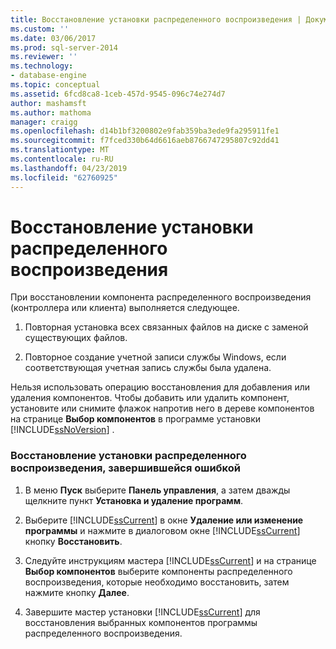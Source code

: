 ```yaml
---
title: Восстановление установки распределенного воспроизведения | Документация Майкрософт
ms.custom: ''
ms.date: 03/06/2017
ms.prod: sql-server-2014
ms.reviewer: ''
ms.technology:
- database-engine
ms.topic: conceptual
ms.assetid: 6fcd8ca8-1ceb-457d-9545-096c74e274d7
author: mashamsft
ms.author: mathoma
manager: craigg
ms.openlocfilehash: d14b1bf3200802e9fab359ba3ede9fa295911fe1
ms.sourcegitcommit: f7fced330b64d6616aeb8766747295807c92dd41
ms.translationtype: MT
ms.contentlocale: ru-RU
ms.lasthandoff: 04/23/2019
ms.locfileid: "62760925"
---
```

# <a name="repair-a-distributed-replay-installation"></a>Восстановление установки распределенного воспроизведения
  При восстановлении компонента распределенного воспроизведения (контроллера или клиента) выполняется следующее.  
  
1.  Повторная установка всех связанных файлов на диске с заменой существующих файлов.  
  
2.  Повторное создание учетной записи службы Windows, если соответствующая учетная запись службы была удалена.  
  
 Нельзя использовать операцию восстановления для добавления или удаления компонентов. Чтобы добавить или удалить компонент, установите или снимите флажок напротив него в дереве компонентов на странице **Выбор компонентов** в программе установки [!INCLUDE[ssNoVersion](../../includes/ssnoversion-md.md)] .  
  
### <a name="to-repair-a-failed-installation-of-distributed-replay"></a>Восстановление установки распределенного воспроизведения, завершившейся ошибкой  
  
1.  В меню **Пуск** выберите **Панель управления**, а затем дважды щелкните пункт **Установка и удаление программ**.  
  
2.  Выберите [!INCLUDE[ssCurrent](../../includes/sscurrent-md.md)] в окне **Удаление или изменение программы** и нажмите в диалоговом окне [!INCLUDE[ssCurrent](../../includes/sscurrent-md.md)] кнопку **Восстановить**.  
  
3.  Следуйте инструкциям мастера [!INCLUDE[ssCurrent](../../includes/sscurrent-md.md)] и на странице **Выбор компонентов** выберите компоненты распределенного воспроизведения, которые необходимо восстановить, затем нажмите кнопку **Далее**.  
  
4.  Завершите мастер установки [!INCLUDE[ssCurrent](../../includes/sscurrent-md.md)] для восстановления выбранных компонентов программы распределенного воспроизведения.  
  
  
